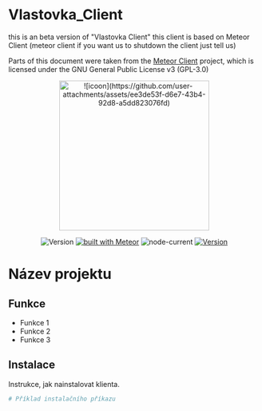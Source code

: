 # Vlastovka_Client
this is an beta version of "Vlastovka Client" this client is based on Meteor Client (meteor client if you want us to shutdown the client just tell us)

Parts of this document were taken from the [Meteor Client](https://github.com/MeteorDevelopment/meteor-client) project, which is licensed under the GNU General Public License v3 (GPL-3.0)

<!-- Logo projektu -->
<p align="center">
  <img src="URL_TVÉHO_LOGA" alt="![icoon](https://github.com/user-attachments/assets/ee3de53f-d6e7-43b4-92d8-a5dd823076fd)" width="300">
</p>

<div align="center">

![Version](https://img.shields.io/badge/v_1.0.0-green)
[![built with Meteor](https://img.shields.io/badge/meteor_official_site-blue)](https://meteor.com)
![node-current](https://img.shields.io/node/v/meteor)
[![Version](https://img.shields.io/badge/v_1.0.0-green)](ODKAZ_NA_VAŠI_STRÁNKU)

</div>

# Název projektu

## Funkce

- Funkce 1
- Funkce 2
- Funkce 3

## Instalace

Instrukce, jak nainstalovat klienta.

```bash
# Příklad instalačního příkazu
